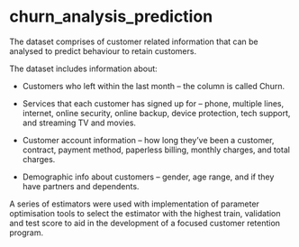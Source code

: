 # churn_analysis_prediction

The dataset comprises of customer related information that can be analysed to predict behaviour to retain customers. 

The dataset includes information about:

* Customers who left within the last month – the column is called Churn.

* Services that each customer has signed up for – phone, multiple lines, internet, online security, online backup, device protection, tech support, and streaming TV and movies.

* Customer account information – how long they’ve been a customer, contract, payment method, paperless billing, monthly charges, and total charges.

* Demographic info about customers – gender, age range, and if they have partners and dependents.

A series of estimators were used with implementation of parameter optimisation tools to select the estimator with the highest train, validation and test score to aid in the development of a focused customer retention program.
